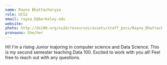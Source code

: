 ```yaml
---
name: Rayna Bhattacharyya
role: UCS2
email: rayna_b@berkeley.edu
website: 
photo: http://ds100.org/su24/resources/assets/staff_pics/Rayna_Bhattacharyya.jpg
pronouns: She/her
---
```

Hi! I'm a rising Junior majoring in computer science and Data Science. This is my second semester teaching Data 100. Excited to work with you all! Feel free to reach out with any questions.
